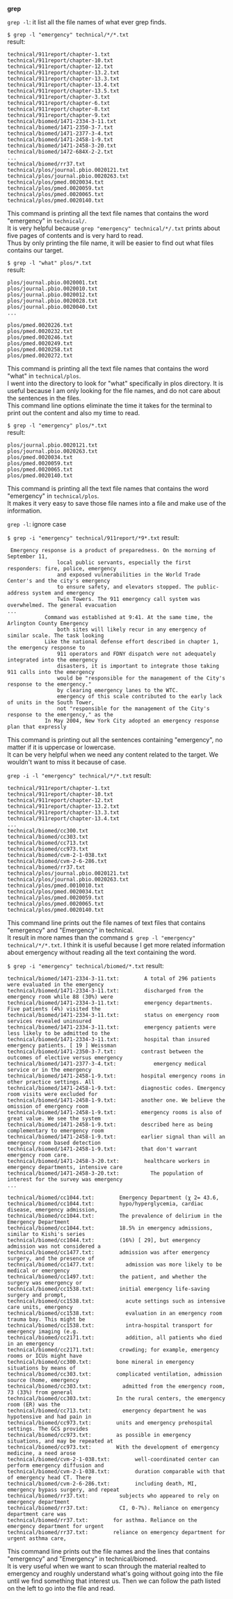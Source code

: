 **grep**

`grep -l`: it list all the file names of what ever grep finds. 

`$ grep -l "emergency" technical/*/*.txt`<br/>
result:
```
technical/911report/chapter-1.txt
technical/911report/chapter-10.txt
technical/911report/chapter-12.txt
technical/911report/chapter-13.2.txt
technical/911report/chapter-13.3.txt
technical/911report/chapter-13.4.txt
technical/911report/chapter-13.5.txt
technical/911report/chapter-3.txt
technical/911report/chapter-6.txt
technical/911report/chapter-8.txt
technical/911report/chapter-9.txt
technical/biomed/1471-2334-3-11.txt
technical/biomed/1471-2350-3-7.txt
technical/biomed/1471-2377-3-4.txt
technical/biomed/1471-2458-1-9.txt
technical/biomed/1471-2458-3-20.txt
technical/biomed/1472-684X-2-2.txt
...
technical/biomed/rr37.txt
technical/plos/journal.pbio.0020121.txt
technical/plos/journal.pbio.0020263.txt
technical/plos/pmed.0020034.txt
technical/plos/pmed.0020059.txt
technical/plos/pmed.0020065.txt
technical/plos/pmed.0020140.txt
```
This command is printing all the text file names that contains the word "emergency" in `technical/`.<br/>
It is very helpful because `grep "emergency" technical/*/.txt` prints about five pages of contents and is very hard to read.<br/>
Thus by only printing the file name, it will be easier to find out what files contains our target.<br/>

`$ grep -l "what" plos/*.txt`<br/>
result:
```
plos/journal.pbio.0020001.txt
plos/journal.pbio.0020010.txt
plos/journal.pbio.0020012.txt
plos/journal.pbio.0020028.txt
plos/journal.pbio.0020040.txt
...

plos/pmed.0020226.txt
plos/pmed.0020232.txt
plos/pmed.0020246.txt
plos/pmed.0020249.txt
plos/pmed.0020258.txt
plos/pmed.0020272.txt
```
This command is printing all the text file names that contains the word "what" in `technical/plos`.<br/>
I went into the directory to look for "what" specifically in plos directory.
It is useful because I am only looking for the file names, and do not care about the sentences in the files.<br/>
This command line options eliminate the time it takes for the terminal to print out the content and also my time to read.<br/>

`$ grep -l "emergency" plos/*.txt`<br/>
result:
```
plos/journal.pbio.0020121.txt
plos/journal.pbio.0020263.txt
plos/pmed.0020034.txt
plos/pmed.0020059.txt
plos/pmed.0020065.txt
plos/pmed.0020140.txt
```
This command is printing all the text file names that contains the word "emergency" in `technical/plos`.<br/>
It makes it very easy to save those file names into a file and make use of the information.<br/>

`grep -l`: ignore case <br/>

`$ grep -i "emergency" technical/911report/*9*.txt`
result:
```
 Emergency response is a product of preparedness. On the morning of September 11,
                local public servants, especially the first responders: fire, police, emergency
                and exposed vulnerabilities in the World Trade Center's and the city's emergency
                to ensure safety, and elevators stopped. The public-address system and emergency
                Twin Towers. The 911 emergency call system was overwhelmed. The general evacuation
...
            Command was established at 9:41. At the same time, the Arlington County Emergency
                both sites will likely recur in any emergency of similar scale. The task looking
            Like the national defense effort described in chapter 1, the emergency response to
                911 operators and FDNY dispatch were not adequately integrated into the emergency
                disasters, it is important to integrate those taking 911 calls into the emergency
                would be "responsible for the management of the City's response to the emergency."
                by clearing emergency lanes to the WTC.
                emergency of this scale contributed to the early lack of units in the South Tower,
                not "responsible for the management of the City's response to the emergency," as the
            In May 2004, New York City adopted an emergency response plan that expressly
```
This command is printing out all the sentences containing "emergency", no matter if it is uppercase or lowercase.<br/>
It can be very helpful when we need any content related to the target. We wouldn't want to miss it because of case. <br/>

`grep -i -l "emergency" technical/*/*.txt`
result:
```
technical/911report/chapter-1.txt
technical/911report/chapter-10.txt
technical/911report/chapter-12.txt
technical/911report/chapter-13.2.txt
technical/911report/chapter-13.3.txt
technical/911report/chapter-13.4.txt
...
technical/biomed/cc300.txt
technical/biomed/cc303.txt
technical/biomed/cc713.txt
technical/biomed/cc973.txt
technical/biomed/cvm-2-1-038.txt
technical/biomed/cvm-2-6-286.txt
technical/biomed/rr37.txt
technical/plos/journal.pbio.0020121.txt
technical/plos/journal.pbio.0020263.txt
technical/plos/pmed.0010010.txt
technical/plos/pmed.0020034.txt
technical/plos/pmed.0020059.txt
technical/plos/pmed.0020065.txt
technical/plos/pmed.0020140.txt
```
This command line prints out the file names of text files that contains "emergency" and "Emergency" in technical.<br/>
It result in more names than the command `$ grep -l "emergency" technical/*/*.txt`.
I think it is useful because I get more related information about emergency without reading all the text containing the word.

`$ grep -i "emergency" technical/biomed/*.txt`
result:
```
technical/biomed/1471-2334-3-11.txt:        A total of 296 patients were evaluated in the emergency
technical/biomed/1471-2334-3-11.txt:        discharged from the emergency room while 88 (30%) were
technical/biomed/1471-2334-3-11.txt:        emergency departments. Five patients (4%) visited the
technical/biomed/1471-2334-3-11.txt:        status on emergency room services revealed uninsured
technical/biomed/1471-2334-3-11.txt:        emergency patients were less likely to be admitted to the
technical/biomed/1471-2334-3-11.txt:        hospital than insured emergency patients. [ 19 ] Weissman
technical/biomed/1471-2350-3-7.txt:        contrast between the outcomes of elective versus emergency
technical/biomed/1471-2377-3-4.txt:            emergency medical service or in the emergency
technical/biomed/1471-2458-1-9.txt:        hospital emergency rooms in other practice settings. All
technical/biomed/1471-2458-1-9.txt:        diagnostic codes. Emergency room visits were excluded for
technical/biomed/1471-2458-1-9.txt:        another one. We believe the omission of emergency room
technical/biomed/1471-2458-1-9.txt:        emergency rooms is also of great value. We see the system
technical/biomed/1471-2458-1-9.txt:        described here as being complementary to emergency room
technical/biomed/1471-2458-1-9.txt:        earlier signal than will an emergency room based detection
technical/biomed/1471-2458-1-9.txt:        that don't warrant emergency room care.
technical/biomed/1471-2458-3-20.txt:        healthcare workers in emergency departments, intensive care
technical/biomed/1471-2458-3-20.txt:          The population of interest for the survey was emergency
...

technical/biomed/cc1044.txt:        Emergency Department (χ 2= 43.6,
technical/biomed/cc1044.txt:        hypo/hyperglycemia, cardiac disease, emergency admission,
technical/biomed/cc1044.txt:        The prevalence of delirium in the Emergency Department
technical/biomed/cc1044.txt:        18.5% in emergency admissions, similar to Kishi's series
technical/biomed/cc1044.txt:        (16%) [ 29], but emergency admission was not considered a
technical/biomed/cc1477.txt:        admission was after emergency surgery, and the presence of
technical/biomed/cc1477.txt:          admission was more likely to be medical or emergency
technical/biomed/cc1497.txt:        the patient, and whether the surgery was emergency or
technical/biomed/cc1538.txt:        initial emergency life-saving surgery and prompt,
technical/biomed/cc1538.txt:          acute settings such as intensive care units, emergency
technical/biomed/cc1538.txt:          evaluation in an emergency room trauma bay. This might be
technical/biomed/cc1538.txt:          intra-hospital transport for emergency imaging (e.g.
technical/biomed/cc2171.txt:          addition, all patients who died in an emergency
technical/biomed/cc2171.txt:        crowding; for example, emergency rooms or ICUs might have
technical/biomed/cc300.txt:        bone mineral in emergency situations by means of
technical/biomed/cc303.txt:        complicated ventilation, admission source (home, emergency
technical/biomed/cc303.txt:          admitted from the emergency room, 73 (33%) from general
technical/biomed/cc303.txt:        In the rural centers, the emergency room (ER) was the
technical/biomed/cc713.txt:          emergency department he was hypotensive and had pain in
technical/biomed/cc973.txt:        units and emergency prehospital settings. The GCS provides
technical/biomed/cc973.txt:        as possible in emergency situations, and may be repeated at
technical/biomed/cc973.txt:        With the development of emergency medicine, a need arose
technical/biomed/cvm-2-1-038.txt:        well-coordinated center can perform emergency diffusion and
technical/biomed/cvm-2-1-038.txt:        duration comparable with that of emergency head CT. There
technical/biomed/cvm-2-6-286.txt:        including death, MI, emergency bypass surgery, and repeat
technical/biomed/rr37.txt:          subjects who appeared to rely on emergency department
technical/biomed/rr37.txt:          CI, 0-7%). Reliance on emergency department care was
technical/biomed/rr37.txt:        for asthma. Reliance on the emergency department for urgent
technical/biomed/rr37.txt:        reliance on emergency department for urgent asthma care,
```
This command line prints out the file names and the lines that contains "emergency" and "Emergency" in technical/biomed.<br/>
It is very useful when we want to scan through the material realted to emergency and roughly understand what's going without going into the file until we find something that interest us. Then we can follow the path listed on the left to go into the file and read.<br/>

